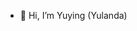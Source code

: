 - 👋 Hi, I’m Yuying (Yulanda) 
  

<!---
yulanda960201/yulanda960201 is a ✨ special ✨ repository because its `README.md` (this file) appears on your GitHub profile.
You can click the Preview link to take a look at your changes.
--->
